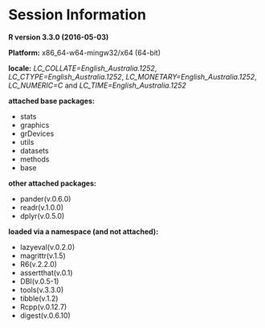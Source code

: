 # Session Information

**R version 3.3.0 (2016-05-03)**

**Platform:** x86_64-w64-mingw32/x64 (64-bit) 

**locale:**
_LC_COLLATE=English_Australia.1252_, _LC_CTYPE=English_Australia.1252_, _LC_MONETARY=English_Australia.1252_, _LC_NUMERIC=C_ and _LC_TIME=English_Australia.1252_

**attached base packages:** 

* stats 
* graphics 
* grDevices 
* utils 
* datasets 
* methods 
* base 


**other attached packages:** 

* pander(v.0.6.0) 
* readr(v.1.0.0) 
* dplyr(v.0.5.0) 


**loaded via a namespace (and not attached):** 

* lazyeval(v.0.2.0) 
* magrittr(v.1.5) 
* R6(v.2.2.0) 
* assertthat(v.0.1) 
* DBI(v.0.5-1) 
* tools(v.3.3.0) 
* tibble(v.1.2) 
* Rcpp(v.0.12.7) 
* digest(v.0.6.10)